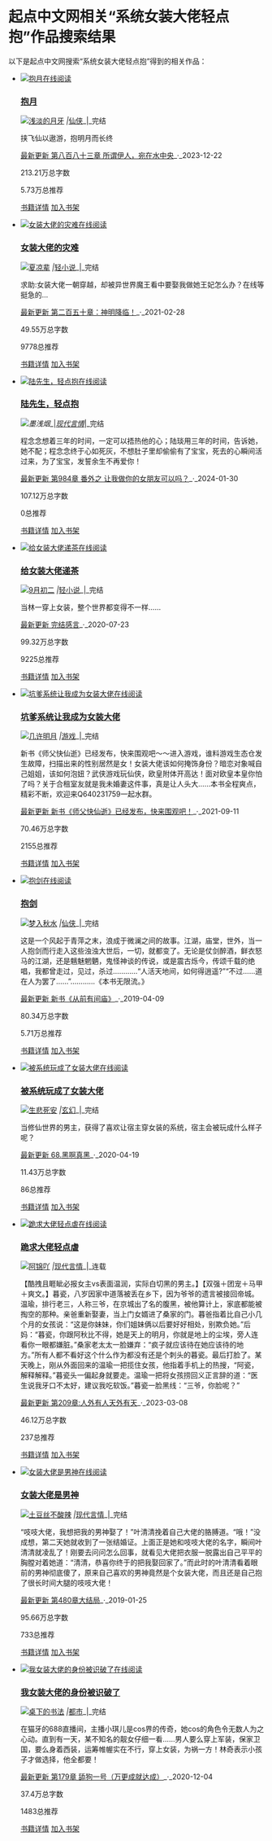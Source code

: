 # 起点中文网相关“系统女装大佬轻点抱”作品搜索结果

以下是起点中文网搜索“系统女装大佬轻点抱”得到的相关作品：

-   [![抱月在线阅读](//bookcover.yuewen.com/qdbimg/349573/1024489624/150.webp)](//www.qidian.com/book/1024489624/)

    ### [抱月](//www.qidian.com/book/1024489624/ "抱月在线阅读")

    ![](//qdfepccdn.qidian.com/www.qidian.com/images/user.bcb60..png)[浅淡的月牙](//my.qidian.com/author/430246732/) _|_[仙侠](//www.qidian.com/xianxia/)_|_完结

    挟飞仙以遨游，抱明月而长终

    [最新更新 第八百八十三章 所谓伊人，宛在水中央](//www.qidian.com/chapter/1024489624/776738477/)_·_2023-12-22

    213.21万总字数

    5.73万总推荐

    [书籍详情](//www.qidian.com/book/1024489624/) [加入书架](javascript:)

-   [![女装大佬的灾难在线阅读](//bookcover.yuewen.com/qdbimg/349573/1024469733/150.webp)](//www.qidian.com/book/1024469733/)

    ### [女装大佬的灾难](//www.qidian.com/book/1024469733/ "女装大佬的灾难在线阅读")

    ![](//qdfepccdn.qidian.com/www.qidian.com/images/user.bcb60..png)[夏凉辈](//my.qidian.com/author/430244860/) _|_[轻小说](//www.qidian.com/2cy/)_|_完结

    求助:女装大佬一朝穿越，却被异世界魔王看中要娶我做她王妃怎么办？在线等挺急的…

    [最新更新 第二百五十章：神明降临！](//www.qidian.com/chapter/1024469733/637279581/)_·_2021-02-28

    49.55万总字数

    9778总推荐

    [书籍详情](//www.qidian.com/book/1024469733/) [加入书架](javascript:)

-   [![陆先生，轻点抱在线阅读](//bookcover.yuewen.com/qdbimg/349573/1038921988/150.webp)](//www.qidian.com/book/1038921988/)

    ### [陆先生，轻点抱](//www.qidian.com/book/1038921988/ "陆先生，轻点抱在线阅读")

    ![](//qdfepccdn.qidian.com/www.qidian.com/images/user.bcb60..png)_墨浅烟__|_[现代言情](//www.qidian.com/xdyq/)_|_完结

    程念念想着三年的时间，一定可以捂热他的心；陆琰用三年的时间，告诉她，她不配；程念念终于心如死灰，不想肚子里却偷偷有了宝宝，死去的心瞬间活过来，为了宝宝，发誓余生不再爱你！

    [最新更新 第984章 番外之 让我做你的女朋友可以吗？](//www.qidian.com/chapter/1038921988/780818760/)_·_2024-01-30

    107.12万总字数

    0总推荐

    [书籍详情](//www.qidian.com/book/1038921988/) [加入书架](javascript:)

-   [![给女装大佬递茶在线阅读](//bookcover.yuewen.com/qdbimg/349573/1013297722/150.webp)](//www.qidian.com/book/1013297722/)

    ### [给女装大佬递茶](//www.qidian.com/book/1013297722/ "给女装大佬递茶在线阅读")

    ![](//qdfepccdn.qidian.com/www.qidian.com/images/user.bcb60..png)[9月初二](//my.qidian.com/author/401501306/) _|_[轻小说](//www.qidian.com/2cy/)_|_完结

    当林一穿上女装，整个世界都变得不一样……

    [最新更新 完结感言](//www.qidian.com/chapter/1013297722/550143219/)_·_2020-07-23

    99.32万总字数

    9225总推荐

    [书籍详情](//www.qidian.com/book/1013297722/) [加入书架](javascript:)

-   [![坑爹系统让我成为女装大佬在线阅读](//bookcover.yuewen.com/qdbimg/349573/1025061678/150.webp)](//www.qidian.com/book/1025061678/)

    ### [坑爹系统让我成为女装大佬](//www.qidian.com/book/1025061678/ "坑爹系统让我成为女装大佬在线阅读")

    ![](//qdfepccdn.qidian.com/www.qidian.com/images/user.bcb60..png)[几许明月](//my.qidian.com/author/10510656/) _|_[游戏](//www.qidian.com/youxi/)_|_完结

    新书《师父快仙逝》已经发布，快来围观吧～～进入游戏，谁料游戏生态仓发生故障，扫描出来的性别居然是女！女装大佬该如何掩饰身份？暗恋对象喊自己姐姐，该如何泡妞？武侠游戏玩仙侠，欧皇附体开高达！面对欧皇本皇你怕了吗？关于合租室友就是我未婚妻这件事，真是让人头大……本书全程爽点，精彩不断，欢迎来Q640231759一起水群。

    [最新更新 新书《师父快仙逝》已经发布，快来围观吧！](//www.qidian.com/chapter/1025061678/673791201/)_·_2021-09-11

    70.46万总字数

    2155总推荐

    [书籍详情](//www.qidian.com/book/1025061678/) [加入书架](javascript:)

-   [![抱剑在线阅读](//bookcover.yuewen.com/qdbimg/349573/1012670761/150.webp)](//www.qidian.com/book/1012670761/)

    ### [抱剑](//www.qidian.com/book/1012670761/ "抱剑在线阅读")

    ![](//qdfepccdn.qidian.com/www.qidian.com/images/user.bcb60..png)[梦入秋水](//my.qidian.com/author/402102954/) _|_[仙侠](//www.qidian.com/xianxia/)_|_完结

    这是一个风起于青萍之末，浪成于微澜之间的故事。江湖，庙堂，世外，当一人抱剑而行走入这些浊浊大世后，一切，就都变了。无论是仗剑醉酒，鲜衣怒马的江湖，还是魑魅魍魉，鬼怪神谈的传说，或是震古烁今，传颂千载的绝唱，我都曾走过，见过，杀过…………“人活天地间，如何得逍遥?”“不过……道在人为罢了……”…………《本书无限流。》

    [最新更新 新书《从前有间庙》](//www.qidian.com/chapter/1012670761/460063839/)_·_2019-04-09

    80.34万总字数

    5.71万总推荐

    [书籍详情](//www.qidian.com/book/1012670761/) [加入书架](javascript:)

-   [![被系统玩成了女装大佬在线阅读](//bookcover.yuewen.com/qdbimg/349573/1019787753/150.webp)](//www.qidian.com/book/1019787753/)

    ### [被系统玩成了女装大佬](//www.qidian.com/book/1019787753/ "被系统玩成了女装大佬在线阅读")

    ![](//qdfepccdn.qidian.com/www.qidian.com/images/user.bcb60..png)[生悲死安](//my.qidian.com/author/403730313/) _|_[玄幻](//www.qidian.com/xuanhuan/)_|_完结

    当修仙世界的男主，获得了喜欢让宿主穿女装的系统，宿主会被玩成什么样子呢？

    [最新更新 68.黑啊真黑](//read.qidian.com/chapter/G8FJQDsX0Et51l-ULjeaVw2/mEiiFEJ4vAZp4rPq4Fd4KQ2/)_·_2020-04-19

    11.43万总字数

    86总推荐

    [书籍详情](//www.qidian.com/book/1019787753/) [加入书架](javascript:)

-   [![跪求大佬轻点虐在线阅读](//bookcover.yuewen.com/qdbimg/349573/1033855310/150.webp)](//www.qidian.com/book/1033855310/)

    ### [跪求大佬轻点虐](//www.qidian.com/book/1033855310/ "跪求大佬轻点虐在线阅读")

    ![](//qdfepccdn.qidian.com/www.qidian.com/images/user.bcb60..png)[阿锦吖](//my.qidian.com/author/404049394/) _|_[现代言情](//www.qidian.com/xdyq/)_|_连载

    【酷拽且睚眦必报女主vs表面温润，实际白切黑的男主。】【双强＋团宠＋马甲＋爽文。】暮瓷，八岁因家中道落被丢在乡下，因为爷爷的遗言被接回帝城。温瑜，排行老三，人称三爷，在京城出了名的腹黑，被他算计上，家底都能被掏空的那种。亲爸重新娶妻，当上门女婿进了桑家的门。暮爸指着比自己小几个月的女孩说：“这是你妹妹，你们姐妹俩以后要好好相处，别欺负她。”后妈：“暮瓷，你跟阿秋比不得，她是天上的明月，你就是地上的尘埃，旁人连看你一眼都嫌脏。”桑家老太太一脸嫌弃：“疯子就应该待在她应该待的地方。”所有人都不看好这个什么作为都没有还是个刺头的暮瓷。最后打脸了。某天晚上，刚从外面回来的温瑜一把揽住女孩，他指着手机上的热搜，“阿瓷，解释解释。”暮瓷头一偏起身就要走。温瑜一把将女孩捞回义正言辞的道：“医生说我牙口不太好，建议我吃软饭。”暮瓷一脸黑线：“三爷，你脸呢？”

    [最新更新 第209章:人外有人天外有天](//www.qidian.com/chapter/1033855310/746419393/)_·_2023-03-08

    46.12万总字数

    237总推荐

    [书籍详情](//www.qidian.com/book/1033855310/) [加入书架](javascript:)

-   [![女装大佬是男神在线阅读](//bookcover.yuewen.com/qdbimg/349573/1011392557/150.webp)](//www.qidian.com/book/1011392557/)

    ### [女装大佬是男神](//www.qidian.com/book/1011392557/ "女装大佬是男神在线阅读")

    ![](//qdfepccdn.qidian.com/www.qidian.com/images/user.bcb60..png)[土豆丝不酸辣](//my.qidian.com/author/7532688/) _|_[现代言情](//www.qidian.com/xdyq/)_|_完结

    “吱吱大佬，我想把我的男神娶了！”叶清清挽着自己大佬的胳膊道。“哦！”没成想，第二天她就收到了一张结婚证。上面正是她和吱吱大佬的名字，瞬间叶清清就凌乱了！刚要去问问怎么回事，就看见大佬把衣服一脱露出自己平平的胸膛对着她道：“清清，恭喜你终于的把我娶回家了。”而此时的叶清清看着眼前的男神彻底傻了，原来自己喜欢的男神竟然是个女装大佬，而且还是自己抱了很长时间大腿的吱吱大佬！

    [最新更新 第480章大结局](//www.qidian.com/chapter/1011392557/447507630/)_·_2019-01-25

    95.66万总字数

    733总推荐

    [书籍详情](//www.qidian.com/book/1011392557/) [加入书架](javascript:)

-   [![我女装大佬的身份被识破了在线阅读](//bookcover.yuewen.com/qdbimg/349573/1022257676/150.webp)](//www.qidian.com/book/1022257676/)

    ### [我女装大佬的身份被识破了](//www.qidian.com/book/1022257676/ "我女装大佬的身份被识破了在线阅读")

    ![](//qdfepccdn.qidian.com/www.qidian.com/images/user.bcb60..png)[桌下的书法](//my.qidian.com/author/429870002/) _|_[都市](//www.qidian.com/dushi/)_|_完结

    在猫牙的688直播间，主播小琪儿是cos界的传奇，她cos的角色令无数人为之心动。直到有一天，某不知名的靓女仔细一看……男人要么穿上军装，保家卫国，要么身着西装，运筹帷幄实在不行，穿上女装，为祸一方！林奇表示小孩子才做选择，他全都要！

    [最新更新 第179章 舔狗一号（万更成就达成）](//www.qidian.com/chapter/1022257676/617594132/)_·_2020-12-04

    37.4万总字数

    1483总推荐

    [书籍详情](//www.qidian.com/book/1022257676/) [加入书架](javascript:)
